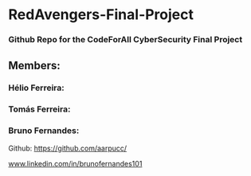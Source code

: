 # RedAvengers-Final-Project

### Github Repo for the CodeForAll CyberSecurity Final Project

## Members:
### Hélio Ferreira:

### Tomás Ferreira:

### Bruno Fernandes:

Github: https://github.com/aarpucc/

www.linkedin.com/in/brunofernandes101

